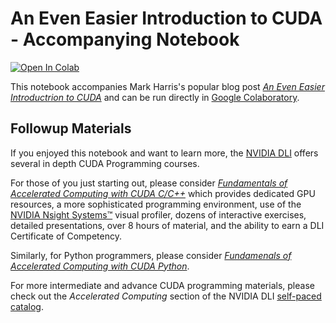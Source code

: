 # An Even Easier Introduction to CUDA - Accompanying Notebook

[![Open In Colab](https://colab.research.google.com/assets/colab-badge.svg)](https://colab.research.google.com/github/NVDLI/notebooks/blob/even-easier-cuda/even-easier-cuda/An_Even_Easier_Introduction_to_CUDA.ipynb)

This notebook accompanies Mark Harris's popular blog post [_An Even Easier Introductrion to CUDA_](https://developer.nvidia.com/blog/even-easier-introduction-cuda/) and can be run directly in [Google Colaboratory](https://colab.research.google.com/github/NVDLI/notebooks/blob/even-easier-cuda/even-easier-cuda/An_Even_Easier_Introduction_to_CUDA.ipynb).

## Followup Materials

If you enjoyed this notebook and want to learn more, the [NVIDIA DLI](https://nvidia.com/dli) offers several in depth CUDA Programming courses.

For those of you just starting out, please consider [_Fundamentals of Accelerated Computing with CUDA C/C++_](https://courses.nvidia.com/courses/course-v1:DLI+C-AC-01+V1/about) which provides dedicated GPU resources, a more sophisticated programming environment, use of the [NVIDIA Nsight Systems™](https://developer.nvidia.com/nsight-systems) visual profiler, dozens of interactive exercises, detailed presentations, over 8 hours of material, and the ability to earn a DLI Certificate of Competency.

Similarly, for Python programmers, please consider [_Fundamenals of Accelerated Computing with CUDA Python_](https://courses.nvidia.com/courses/course-v1:DLI+C-AC-02+V1/about).

For more intermediate and advance CUDA programming materials, please check out the _Accelerated Computing_ section of the NVIDIA DLI [self-paced catalog](https://www.nvidia.com/en-us/training/online/).
